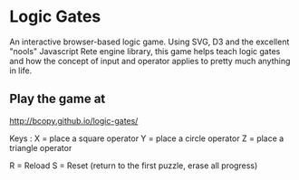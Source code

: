 # Logic Gates

An interactive browser-based logic game.
Using SVG, D3 and the excellent "nools" Javascript Rete engine library, this game helps teach logic gates and how 
the concept of input and operator applies to pretty much anything in life.

## Play the game at 
http://bcopy.github.io/logic-gates/

Keys :
X = place a square operator
Y = place a circle operator
Z = place a triangle operator

R = Reload
S = Reset (return to the first puzzle, erase all progress)
